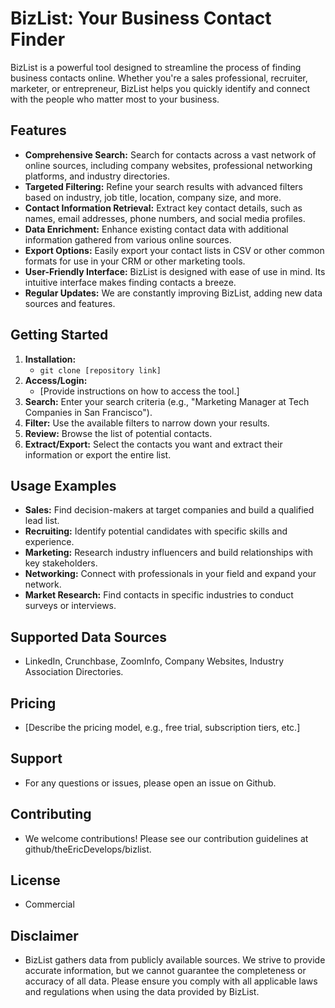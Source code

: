# BizList: Your Business Contact Finder

BizList is a powerful tool designed to streamline the process of finding business contacts online. Whether you're a sales professional, recruiter, marketer, or entrepreneur, BizList helps you quickly identify and connect with the people who matter most to your business.

## Features

* **Comprehensive Search:** Search for contacts across a vast network of online sources, including company websites, professional networking platforms, and industry directories.
* **Targeted Filtering:** Refine your search results with advanced filters based on industry, job title, location, company size, and more.
* **Contact Information Retrieval:** Extract key contact details, such as names, email addresses, phone numbers, and social media profiles.
* **Data Enrichment:** Enhance existing contact data with additional information gathered from various online sources.
* **Export Options:** Easily export your contact lists in CSV or other common formats for use in your CRM or other marketing tools.
* **User-Friendly Interface:** BizList is designed with ease of use in mind. Its intuitive interface makes finding contacts a breeze.
* **Regular Updates:** We are constantly improving BizList, adding new data sources and features.

## Getting Started

1. **Installation:**
    * `git clone [repository link]`
2. **Access/Login:**
    * [Provide instructions on how to access the tool.]
3. **Search:** Enter your search criteria (e.g., "Marketing Manager at Tech Companies in San Francisco").
4. **Filter:** Use the available filters to narrow down your results.
5. **Review:** Browse the list of potential contacts.
6. **Extract/Export:** Select the contacts you want and extract their information or export the entire list.

## Usage Examples

* **Sales:** Find decision-makers at target companies and build a qualified lead list.
* **Recruiting:** Identify potential candidates with specific skills and experience.
* **Marketing:** Research industry influencers and build relationships with key stakeholders.
* **Networking:** Connect with professionals in your field and expand your network.
* **Market Research:** Find contacts in specific industries to conduct surveys or interviews.

## Supported Data Sources

* LinkedIn, Crunchbase, ZoomInfo, Company Websites, Industry Association Directories.

## Pricing

* [Describe the pricing model, e.g., free trial, subscription tiers, etc.]

## Support

* For any questions or issues, please open an issue on Github.

## Contributing

* We welcome contributions! Please see our contribution guidelines at github/theEricDevelops/bizlist.

## License

* Commercial

## Disclaimer

* BizList gathers data from publicly available sources. We strive to provide accurate information, but we cannot guarantee the completeness or accuracy of all data. Please ensure you comply with all applicable laws and regulations when using the data provided by BizList.
